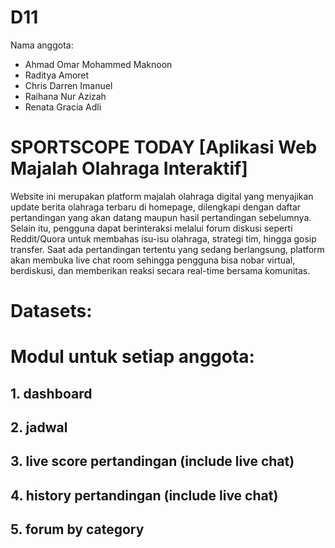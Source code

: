 # D11
Nama anggota:
- Ahmad Omar Mohammed Maknoon
- Raditya Amoret
- Chris Darren Imanuel
- Raihana Nur Azizah
- Renata Gracia Adli

# SPORTSCOPE TODAY [Aplikasi Web Majalah Olahraga Interaktif]
Website ini merupakan platform majalah olahraga digital yang menyajikan update berita olahraga terbaru di homepage, dilengkapi dengan daftar pertandingan yang akan datang maupun hasil pertandingan sebelumnya. Selain itu, pengguna dapat berinteraksi melalui forum diskusi seperti Reddit/Quora untuk membahas isu-isu olahraga, strategi tim, hingga gosip transfer. Saat ada pertandingan tertentu yang sedang berlangsung, platform akan membuka live chat room sehingga pengguna bisa nobar virtual, berdiskusi, dan memberikan reaksi secara real-time bersama komunitas.

# Datasets:

# Modul untuk setiap anggota:
## 1. dashboard

## 2. jadwal 

## 3. live score pertandingan (include live chat)

## 4. history pertandingan (include live chat)

## 5. forum by category

